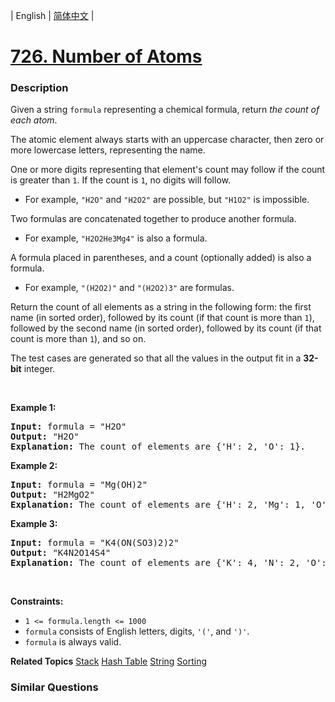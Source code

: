 | English | [简体中文](README.md) |

# [726. Number of Atoms](https://leetcode.cn/problems/number-of-atoms)
 ### Description
<p>Given a string <code>formula</code> representing a chemical formula, return <em>the count of each atom</em>.</p>

<p>The atomic element always starts with an uppercase character, then zero or more lowercase letters, representing the name.</p>

<p>One or more digits representing that element&#39;s count may follow if the count is greater than <code>1</code>. If the count is <code>1</code>, no digits will follow.</p>

<ul>
	<li>For example, <code>&quot;H2O&quot;</code> and <code>&quot;H2O2&quot;</code> are possible, but <code>&quot;H1O2&quot;</code> is impossible.</li>
</ul>

<p>Two formulas are concatenated together to produce another formula.</p>

<ul>
	<li>For example, <code>&quot;H2O2He3Mg4&quot;</code> is also a formula.</li>
</ul>

<p>A formula placed in parentheses, and a count (optionally added) is also a formula.</p>

<ul>
	<li>For example, <code>&quot;(H2O2)&quot;</code> and <code>&quot;(H2O2)3&quot;</code> are formulas.</li>
</ul>

<p>Return the count of all elements as a string in the following form: the first name (in sorted order), followed by its count (if that count is more than <code>1</code>), followed by the second name (in sorted order), followed by its count (if that count is more than <code>1</code>), and so on.</p>

<p>The test cases are generated so that all the values in the output fit in a <strong>32-bit</strong> integer.</p>

<p>&nbsp;</p>
<p><strong class="example">Example 1:</strong></p>

<pre>
<strong>Input:</strong> formula = &quot;H2O&quot;
<strong>Output:</strong> &quot;H2O&quot;
<strong>Explanation:</strong> The count of elements are {&#39;H&#39;: 2, &#39;O&#39;: 1}.
</pre>

<p><strong class="example">Example 2:</strong></p>

<pre>
<strong>Input:</strong> formula = &quot;Mg(OH)2&quot;
<strong>Output:</strong> &quot;H2MgO2&quot;
<strong>Explanation:</strong> The count of elements are {&#39;H&#39;: 2, &#39;Mg&#39;: 1, &#39;O&#39;: 2}.
</pre>

<p><strong class="example">Example 3:</strong></p>

<pre>
<strong>Input:</strong> formula = &quot;K4(ON(SO3)2)2&quot;
<strong>Output:</strong> &quot;K4N2O14S4&quot;
<strong>Explanation:</strong> The count of elements are {&#39;K&#39;: 4, &#39;N&#39;: 2, &#39;O&#39;: 14, &#39;S&#39;: 4}.
</pre>

<p>&nbsp;</p>
<p><strong>Constraints:</strong></p>

<ul>
	<li><code>1 &lt;= formula.length &lt;= 1000</code></li>
	<li><code>formula</code> consists of English letters, digits, <code>&#39;(&#39;</code>, and <code>&#39;)&#39;</code>.</li>
	<li><code>formula</code> is always valid.</li>
</ul>

**Related Topics**  [Stack](https://leetcode.cn/tag/stack) [Hash Table](https://leetcode.cn/tag/hash-table) [String](https://leetcode.cn/tag/string) [Sorting](https://leetcode.cn/tag/sorting) 

### Similar Questions
